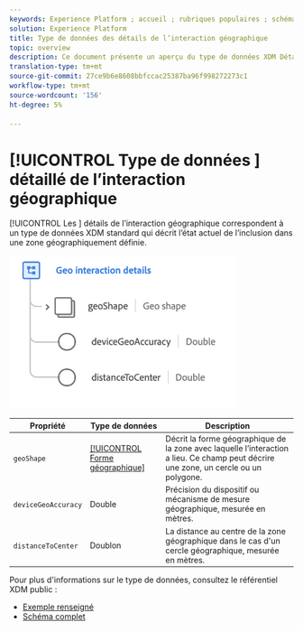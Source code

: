 ```yaml
---
keywords: Experience Platform ; accueil ; rubriques populaires ; schéma ; Schéma ; XDM ; champs ; schémas ; Schémas ; balise ; détails de l'interaction ; type de données ; type de données ; type de données ;
solution: Experience Platform
title: Type de données des détails de l’interaction géographique
topic: overview
description: Ce document présente un aperçu du type de données XDM Détails de l’interaction géographique.
translation-type: tm+mt
source-git-commit: 27ce9b6e8608bbfccac25387ba96f998272273c1
workflow-type: tm+mt
source-wordcount: '156'
ht-degree: 5%

---
```



# [!UICONTROL Type de données ] détaillé de l’interaction géographique

[!UICONTROL Les ] détails de l’interaction géographique correspondent à un type de données XDM standard qui décrit l’état actuel de l’inclusion dans une zone géographiquement définie.

<img src="../images/data-types/geo-interaction-details.png" width="400" /><br />

| Propriété | Type de données | Description |
| --- | --- | --- |
| `geoShape` | [[!UICONTROL Forme géographique]](./geo-shape.md) | Décrit la forme géographique de la zone avec laquelle l’interaction a lieu. Ce champ peut décrire une zone, un cercle ou un polygone. |
| `deviceGeoAccuracy` | Double | Précision du dispositif ou mécanisme de mesure géographique, mesurée en mètres. |
| `distanceToCenter` | Doublon | La distance au centre de la zone géographique dans le cas d&#39;un cercle géographique, mesurée en mètres. |

Pour plus d&#39;informations sur le type de données, consultez le référentiel XDM public :

* [Exemple renseigné](https://github.com/adobe/xdm/blob/master/components/datatypes/geo-interaction-details.example.1.json)
* [Schéma complet](https://github.com/adobe/xdm/blob/master/components/datatypes/geo-interaction-details.schema.json)
